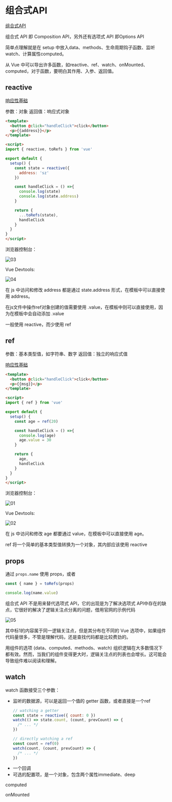 # 组合式API

[组合式API](https://vue3js.cn/docs/zh/guide/composition-api-introduction.html)

组合式 API 即 Composition API，另外还有选项式 API 即Options API

简单点理解就是在 setup 中放入data、methods、生命周期钩子函数、监听watch、计算属性computed。

从 Vue 中可以导出许多函数，如reactive、ref、watch、onMounted、computed，对于函数，要明白其作用、入参、返回值。
## reactive

[响应性基础](https://v3.cn.vuejs.org/guide/reactivity-fundamentals.html)

参数：对象
返回值：响应式对象

```html
<template>
  <button @click="handleClick">click</button>
  <p>{{address}}</p>
</template>

<script>
import { reactive, toRefs } from 'vue'

export default {
  setup() {
    const state = reactive({
      address: 'sz'
    })

    const handleClick = () =>{
      console.log(state)
      console.log(state.address)
    }

    return {
      ...toRefs(state),
      handleClick
    }
  }
}
</script>
```

浏览器控制台：

![03](./images/03.png)

Vue Devtools:

![04](./images/04.png)

在 js 中访问和修改 address 都是通过 state.address 形式，在模板中可以直接使用 address。

在js文件中操作ref对象创建的值需要使用 .value，在模板中则可以直接使用，因为在模板中会自动添加 .value

一般使用 reactive，而少使用 ref



## ref

参数：基本类型值，如字符串、数字
返回值：独立的响应式值

[响应性基础](https://v3.cn.vuejs.org/guide/reactivity-fundamentals.html)

```html
<template>
  <button @click="handleClick">click</button>
  <p>{{msg}}</p>
</template>

<script>
import { ref } from 'vue'

export default {
  setup() {
    const age = ref(20)

    const handleClick = () =>{
      console.log(age)
      age.value = 30
    }

    return {
      age,
      handleClick
    }
  }
}
</script>
```

浏览器控制台：

![01](./images/01.png)

Vue Devtools:

![02](./images/02.png)

在 js 中访问和修改 age 都要通过 value，在模板中可以直接使用 age。

ref 将一个简单的基本类型值转换为一个对象，其内部应该使用 reactive



## props

通过 `props.name` 使用 props，或者 

```js
const { name } = toRefs(props)

console.log(name.value)
```

组合式 API 不是用来替代选项式 API，它的出现是为了解决选项式 API中存在的缺点，它很好的解决了逻辑关注点分离的问题，借用官网的示例代码

![05](./images/05.png)

其中标1的内容属于同一逻辑关注点，但是其分布在不同的 Vue 选项中，如果组件代码量很多，不管是理解代码，还是查找代码都是比较费劲的。

用组件的选项 (data、computed、methods、watch) 组织逻辑在大多数情况下都有效。然而，当我们的组件变得更大时，逻辑关注点的列表也会增长。这可能会导致组件难以阅读和理解。

## watch

watch 函数接受三个参数：
- 监听的数据源，可以是返回一个值的 getter 函数，或者直接是一个ref
  ```js
  // watching a getter
  const state = reactive({ count: 0 })
  watch(() => state.count, (count, prevCount) => {
    /* ... */
  })

  // directly watching a ref
  const count = ref(0)
  watch(count, (count, prevCount) => {
    /* ... */
  })
  ```
- 一个回调
- 可选的配置项，是一个对象，包含两个属性immediate、deep

computed

onMounted
